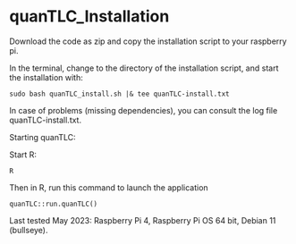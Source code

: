 # quanTLC_Installation

Download the code as zip and copy the installation script to your raspberry pi.

In the terminal, change to the directory of the installation script, and start the installation with:

```
sudo bash quanTLC_install.sh |& tee quanTLC-install.txt
```

In case of problems (missing dependencies), you can consult the log file quanTLC-install.txt.

Starting quanTLC:

Start R:
```
R
```

Then in R, run this command to launch the application
```
quanTLC::run.quanTLC()
```
Last tested May 2023: Raspberry Pi 4, Raspberry Pi OS 64 bit, Debian 11 (bullseye).
